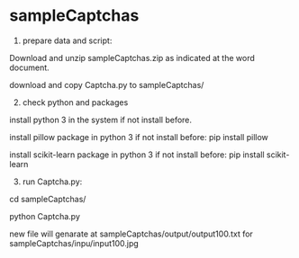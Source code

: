 # sampleCaptchas

1. prepare data and script:

  Download and unzip sampleCaptchas.zip as indicated at the word document.
  
  download and copy Captcha.py to sampleCaptchas/

2. check python and packages

  install python 3 in the system if not install before.

  install pillow package in python 3 if not install before:  pip install pillow
  
  install scikit-learn package in python 3 if not install before: pip install scikit-learn

3. run Captcha.py:

  cd  sampleCaptchas/
  
  python Captcha.py

  new file will genarate at sampleCaptchas/output/output100.txt  for sampleCaptchas/inpu/input100.jpg 


